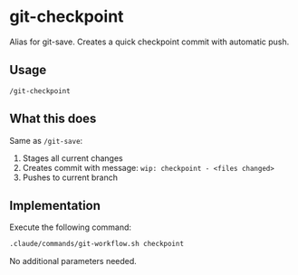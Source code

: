 # git-checkpoint

Alias for git-save. Creates a quick checkpoint commit with automatic push.

## Usage

```
/git-checkpoint
```

## What this does

Same as `/git-save`:

1. Stages all current changes
2. Creates commit with message: `wip: checkpoint - <files changed>`
3. Pushes to current branch

## Implementation

Execute the following command:

```bash
.claude/commands/git-workflow.sh checkpoint
```

No additional parameters needed.
